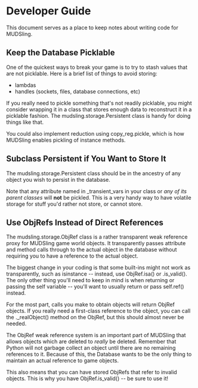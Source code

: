 Developer Guide
===============

This document serves as a place to keep notes about writing code for MUDSling.


Keep the Database Picklable
---------------------------

One of the quickest ways to break your game is to try to stash values that are
not picklable. Here is a brief list of things to avoid storing:

* lambdas
* handles (sockets, files, database connections, etc)

If you really need to pickle something that's not readily picklable, you might
consider wrapping it in a class that stores enough data to reconstruct it in
a picklable fashion. The mudsling.storage.Persistent class is handy for doing
things like that.

You could also implement reduction using copy_reg.pickle, which is how MUDSling
enables pickling of instance methods.


Subclass Persistent if You Want to Store It
-------------------------------------------

The mudsling.storage.Persistent class should be in the ancestry of any object
you wish to persist in the database.

Note that any attribute named in _transient_vars in your class or *any of its
parent classes* will **not** be pickled. This is a very handy way to have
volatile storage for stuff you'd rather not store, or cannot store.


Use ObjRefs Instead of Direct References
----------------------------------------

The mudsling.storage.ObjRef class is a rather transparent weak reference proxy
for MUDSling game world objects. It transparently passes attribute and method
calls through to the actual object in the database without requiring you to
have a reference to the actual object.

The biggest change in your coding is that some built-ins might not work as
transparently, such as isinstance -- instead, use ObjRef.isa() or .is_valid().
The only other thing you'll need to keep in mind is when returning or passing
the self variable -- you'll want to usually return or pass self.ref() instead.

For the most part, calls you make to obtain objects will return ObjRef objects.
If you really need a first-class reference to the object, you can call the
._realObject() method on the ObjRef, but this should almost never be needed.

The ObjRef weak reference system is an important part of MUDSling that allows
objects which are deleted to *really* be deleted. Remember that Python will not
garbage collect an object until there are no remaining references to it.
Because of this, the Database wants to be the only thing to maintain an actual
reference to game objects.

This also means that you can have stored ObjRefs that refer to invalid objects.
This is why you have ObjRef.is_valid() -- be sure to use it!
